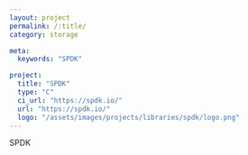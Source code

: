 ```yaml
---
layout: project
permalink: /:title/
category: storage

meta:
  keywords: "SPDK"

project:
  title: "SPDK"
  type: "C"
  ci_url: "https://spdk.io/"
  url: "https://spdk.io/"
  logo: "/assets/images/projects/libraries/spdk/logo.png"
---
```


<p>SPDK</p>
